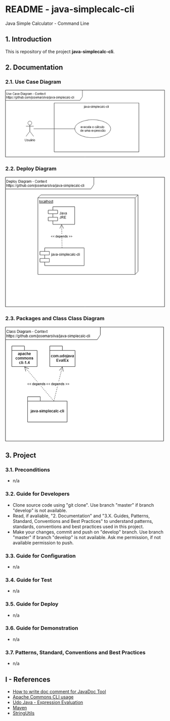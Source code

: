 # README - java-simplecalc-cli
Java Simple Calculator - Command Line

## 1. Introduction ##

This is repository of the project **java-simplecalc-cli**.

## 2. Documentation ###

### 2.1. Use Case Diagram ###

![UseCaseDiagram-Context.png](./doc/UseCaseDiagram-Context.png) 


### 2.2. Deploy Diagram ###

![DeployDiagram-Context.png](./doc/DeployDiagram-Context.png) 


### 2.3. Packages and Class Class Diagram ###

![ClassDiagram-Context.png](./doc/ClassDiagram-Context.png) 


## 3. Project ##

### 3.1. Preconditions ###

* n/a


### 3.2. Guide for Developers ###

* Clone source code using "git clone". Use branch "master" if branch "develop" is not available.
* Read, if avaliable, "2. Documentation"  and "3.X. Guides, Patterns, Standard, Conventions and Best Practices" to understand patterns, standards, conventions and best practices used in this project.
* Make your changes, commit and push on "develop" branch. Use branch "master" if branch "develop" is not available. Ask me permission, if not available permission to push.


### 3.3. Guide for Configuration ###

* n/a


### 3.4. Guide for Test ###

* n/a


### 3.5. Guide for Deploy ###

* n/a


### 3.6. Guide for Demonstration ###

* n/a


### 3.7. Patterns, Standard, Conventions and Best Practices ###

* n/a


## I - References ##

* [How to write doc comment for JavaDoc Tool](https://www.oracle.com/technetwork/articles/javase/index-137868.html)
* [Apache Commons CLI usage](https://commons.apache.org/proper/commons-cli/usage.html)
* [Udo Java - Expression Evaluation](https://udojava.com/2012/12/16/java-expression-parser-evaluator/)
* [Maven](https://www.in28minutes.com/maven-tutorial-for-beginners)
* [StringUtils](https://commons.apache.org/proper/commons-lang/apidocs/org/apache/commons/lang3/StringUtils.html)